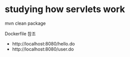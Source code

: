 # studying how servlets work

mvn clean package

Dockerfile 참조

- http://localhost:8080/hello.do
- http://localhost:8080/user.do